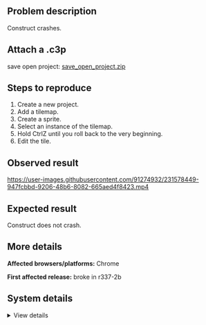 ## Problem description

Construct crashes.

## Attach a .c3p

save open project: [save_open_project.zip](https://github.com/WilsonPercival/WilsonPercival/files/11215620/save_open_project.zip)

## Steps to reproduce

1. Create a new project.
2. Add a tilemap.
3. Create a sprite.
4. Select an instance of the tilemap.
5. Hold CtrlZ until you roll back to the very beginning.
6. Edit the tile.

## Observed result

https://user-images.githubusercontent.com/91274932/231578449-947fcbbd-9206-48b6-8082-665aed4f8423.mp4

## Expected result

Construct does not crash.

## More details



**Affected browsers/platforms:** Chrome

**First affected release:** broke in r337-2b

## System details

<details><summary>View details</summary>

Error report information
Type: unhandled rejection
Reason: Error: animation frame has no content @ Error: animation frame has no content at d.yI (https://editor.construct.net/r337-2/projectResources.js:777:341) at d.la (https://editor.construct.net/r337-2/projectResources.js:786:6) at d.la (https://editor.construct.net/r337-2/projectResources.js:709:376) at new $Xa.tm (https://editor.construct.net/r337-2/projectResources.js:1896:427) at dz (https://editor.construct.net/r337-2/projectResources.js:329:427) at MJa (https://editor.construct.net/r337-2/projectResources.js:330:32) at Array. (https://editor.construct.net/r337-2/projectResources.js:414:237) at Hx.g.K.Rb.dispatchEvent (https://editor.construct.net/r337-2/main.js:1236:42) at Array. (https://editor.construct.net/r337-2/projectResources.js:2174:295) at S1a.cWa.dispatchEvent (https://editor.construct.net/r337-2/main.js:1236:42)
Stack: Error: animation frame has no content at d.yI (https://editor.construct.net/r337-2/projectResources.js:777:341) at d.la (https://editor.construct.net/r337-2/projectResources.js:786:6) at d.la (https://editor.construct.net/r337-2/projectResources.js:709:376) at new $Xa.tm (https://editor.construct.net/r337-2/projectResources.js:1896:427) at dz (https://editor.construct.net/r337-2/projectResources.js:329:427) at MJa (https://editor.construct.net/r337-2/projectResources.js:330:32) at Array. (https://editor.construct.net/r337-2/projectResources.js:414:237) at Hx.g.K.Rb.dispatchEvent (https://editor.construct.net/r337-2/main.js:1236:42) at Array. (https://editor.construct.net/r337-2/projectResources.js:2174:295) at S1a.cWa.dispatchEvent (https://editor.construct.net/r337-2/main.js:1236:42)
Construct version: r337.2
URL: https://editor.construct.net/r337-2/
Date: Wed Apr 12 2023 23:02:54 GMT+0300 (Восточная Европа, летнее время)
Uptime: 54.7 s

Platform information
Product: Construct 3 r337.2 (beta)
Browser: Chrome 109.0.5414.120
Browser engine: Chromium
Context: browser
Operating system: Windows NT 0.1.0
Device type: desktop
Device pixel ratio: 1
Logical CPU cores: 2
Approx. device memory: 4 GB
User agent: Mozilla/5.0 (Windows NT 10.0; Win64; x64) AppleWebKit/537.36 (KHTML, like Gecko) Chrome/109.0.0.0 Safari/537.36
Language setting: en-US

WebGL information
Version string: WebGL 2.0 (OpenGL ES 3.0 Chromium)
Numeric version: 2
Supports NPOT textures: yes
Supports GPU profiling: no
Supports highp precision: yes
Vendor: Google Inc. (Google)
Renderer: ANGLE (Google, Vulkan 1.3.0 (SwiftShader Device (Subzero) (0x0000C0DE)), SwiftShader driver)
Major performance caveat: yes
Maximum texture size: 8192
Point size range: 1 to 1023
Extensions: EXT_color_buffer_float, EXT_color_buffer_half_float, EXT_float_blend, EXT_texture_compression_bptc, EXT_texture_compression_rgtc, EXT_texture_filter_anisotropic, OES_draw_buffers_indexed, OES_texture_float_linear, WEBGL_compressed_texture_astc, WEBGL_compressed_texture_etc, WEBGL_compressed_texture_etc1, WEBGL_compressed_texture_s3tc, WEBGL_compressed_texture_s3tc_srgb, WEBGL_debug_renderer_info, WEBGL_lose_context, WEBGL_multi_draw, OVR_multiview2

</details>
